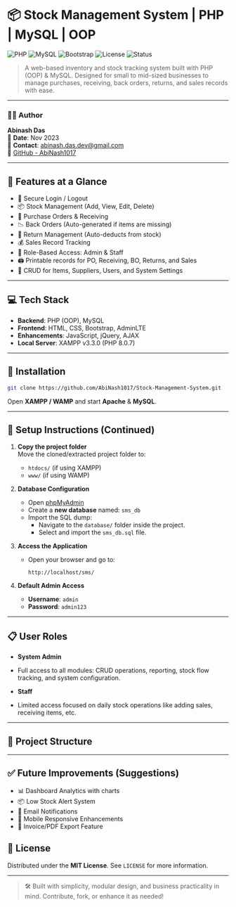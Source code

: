 # 📦 Stock Management System | PHP | MySQL | OOP

![PHP](https://img.shields.io/badge/PHP-8.0.7-blue?logo=php)
![MySQL](https://img.shields.io/badge/Database-MySQL-blue?logo=mysql)
![Bootstrap](https://img.shields.io/badge/UI-Bootstrap%20%2B%20AdminLTE-purple)
![License](https://img.shields.io/badge/License-MIT-green)
![Status](https://img.shields.io/badge/Status-Stable-brightgreen)

> A web-based inventory and stock tracking system built with PHP (OOP) & MySQL. Designed for small to mid-sized businesses to manage purchases, receiving, back orders, returns, and sales records with ease.
---

### 🧑‍💻 Author

**Abinash Das**  
📅 **Date**: Nov 2023  
📩 **Contact**: abinash.das.dev@gmail.com  
🔗 [GitHub - AbiNash1017](https://github.com/AbiNash1017)

---
## 🚀 Features at a Glance

- 🔐 Secure Login / Logout
- 📦 Stock Management (Add, View, Edit, Delete)
- 🛒 Purchase Orders & Receiving
- 📉 Back Orders (Auto-generated if items are missing)
- 🔁 Return Management (Auto-deducts from stock)
- 💰 Sales Record Tracking
- 👥 Role-Based Access: Admin & Staff
- 🖨️ Printable records for PO, Receiving, BO, Returns, and Sales
- 🧾 CRUD for Items, Suppliers, Users, and System Settings

---

## 💻 Tech Stack

- **Backend**: PHP (OOP), MySQL
- **Frontend**: HTML, CSS, Bootstrap, AdminLTE
- **Enhancements**: JavaScript, jQuery, AJAX
- **Local Server**: XAMPP v3.3.0 (PHP 8.0.7)

---

## 🧩 Installation

```bash
git clone https://github.com/AbiNash1017/Stock-Management-System.git
```
Open **XAMPP / WAMP** and start **Apache** & **MySQL**.

---

## 🔧 Setup Instructions (Continued)

1. **Copy the project folder**  
   Move the cloned/extracted project folder to:
   - `htdocs/` (if using XAMPP)
   - `www/` (if using WAMP)

2. **Database Configuration**
   - Open [phpMyAdmin](http://localhost/phpmyadmin)
   - Create a **new database** named: `sms_db`
   - Import the SQL dump:
     - Navigate to the `database/` folder inside the project.
     - Select and import the `sms_db.sql` file.

3. **Access the Application**
   - Open your browser and go to:
     ```
     http://localhost/sms/
     ```

4. **Default Admin Access**
    - **Username**: `admin`
    - **Password**: `admin123`

---

## 📋 User Roles

- **System Admin**
- Full access to all modules: CRUD operations, reporting, stock flow tracking, and system configuration.

- **Staff**
- Limited access focused on daily stock operations like adding sales, receiving items, etc.

---

## 📂 Project Structure


---

## ✅ Future Improvements (Suggestions)

- 📊 Dashboard Analytics with charts
- 📦 Low Stock Alert System
- 📧 Email Notifications
- 📱 Mobile Responsive Enhancements
- 🧾 Invoice/PDF Export Feature



## 📝 License

Distributed under the **MIT License**. See `LICENSE` for more information.

---

> 🛠️ Built with simplicity, modular design, and business practicality in mind.
> Contribute, fork, or enhance it as needed!

